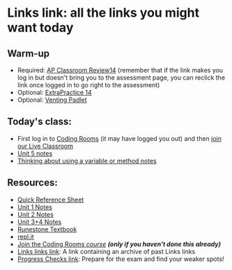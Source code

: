 # Links link: all the links you might want today
## Warm-up
* Required: [AP Classroom Review14](https://apclassroom.collegeboard.org/8/assessments/assignments/33884702) (remember that if the link makes you log in but doesn't bring you to the assessment page, you can reclick the link once logged in to go right to the assessment)
* Optional: [ExtraPractice 14](https://apclassroom.collegeboard.org/8/assessments/assignments/33884375)
* Optional: [Venting Padlet](https://viewpointschool2.padlet.org/nolandonoghue2/cjt42uuauv8r9ym7)

## Today's class:
* First log in to [Coding Rooms](http://app.codingrooms.com/) (it may have logged you out) and then [join our Live Classroom](https://app.codingrooms.com/c-join/c/2sU6YiD8fCxC)
* [Unit 5 notes](https://gist.github.com/mrDonoghue/7312efdb78dca463096ddffcb9f66c0b)
* [Thinking about using a variable or method notes](https://gist.github.com/mrDonoghue/a8624071c0c342dfcb394d7df59f2bef)

## Resources:
* [Quick Reference Sheet]( https://apcentral.collegeboard.org/pdf/ap-computer-science-a-java-quick-reference.pdf?course=ap-computer-science-a )
* [Unit 1 Notes](https://gist.github.com/mrDonoghue/6f097b0a542598d27c27f7adec5c568c)
* [Unit 2 Notes](https://gist.github.com/mrDonoghue/c66799d9887dddb1d86710d9bade8a14)
* [Unit 3+4 Notes](https://gist.github.com/mrDonoghue/584d61a03c362bd0efad5aaf09d12e5a)
* [Runestone Textbook](https://csawesome.runestone.academy/runestone/books/published/csawesome/index.html)
* [repl.it](https://repl.it/~)
* [Join the Coding Rooms *course*](https://app.codingrooms.com/management/courses/join-by-code/UP8Wz3o1) ***(only if you haven't done this already)***
* [Links links link](https://gist.github.com/mrDonoghue/85c00adcd07a5fa9696e10fdda430578): A link containing an archive of past Links links
* [Progress Checks link](https://gist.github.com/mrDonoghue/de5fe548bfc3c7ff405884a56a2b29bc): Prepare for the exam and find your weaker spots! 
